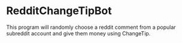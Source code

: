 # RedditChangeTipBot
This program will randomly choose a reddit comment from a popular subreddit account and give them money using ChangeTip.
